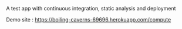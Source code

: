 
A test app with continuous integration, static analysis and deployment

Demo site : https://boiling-caverns-69696.herokuapp.com/compute